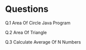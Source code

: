 # Questions 

Q.1 Area Of Circle Java Program

Q.2 Area Of Triangle

Q.3 Calculate Average Of N Numbers





